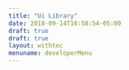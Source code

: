 ```yaml
---
title: "Ui Library"
date: 2018-09-14T16:58:54-05:00
draft: true
draft: true
layout: withtoc
menuname: developerMenu
---
```

